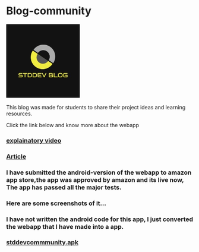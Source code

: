 # Blog-community

<img src = "https://github.com/ahn1305/Blog-community/blob/main/blog/static/blog/images/logo.jpeg">

This blog was made for students to share their project ideas and learning resources.

Click the link below and know more about the webapp

### [explainatory video](https://www.instagram.com/tv/CIcdWPonmY0/?utm_source=ig_web_copy_link)

### [Article](https://sites.google.com/view/about-stddev/home)

### I have submitted the android-version of the webapp to amazon app store,the app was approved by amazon and its live now, The app has passed all the major tests.
### Here are some screenshots of it...



### I have not written the android code for this app, I just converted the webapp that I have made into a app.

### [stddevcommmunity.apk](https://github.com/ahn1305/Blog-community/blob/main/stddevcommunity.apk)
